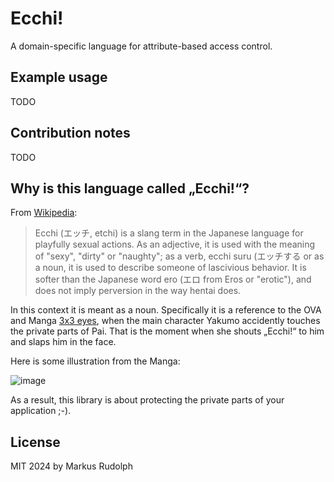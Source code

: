 # Ecchi!

A domain-specific language for attribute-based access control.

## Example usage

TODO

## Contribution notes

TODO

## Why is this language called „Ecchi!“?

From [Wikipedia](https://en.wikipedia.org/wiki/Ecchi):

> Ecchi (エッチ, etchi) is a slang term in the Japanese language for playfully sexual actions. As an adjective, it is used with the meaning of "sexy", "dirty" or "naughty"; as a verb, ecchi suru (エッチする or as a noun, it is used to describe someone of lascivious behavior. It is softer than the Japanese word ero (エロ from Eros or "erotic"), and does not imply perversion in the way hentai does.

In this context it is meant as a noun. Specifically it is a reference to the OVA and Manga [3x3 eyes](https://en.wikipedia.org/wiki/3%C3%973_Eyes), when the main character Yakumo accidently touches the private parts of Pai. That is the moment when she shouts „Ecchi!“ to him and slaps him in the face.

Here is some illustration from the Manga:

![image](https://github.com/Lotes/ecchi-js/assets/1525964/254a0fbe-a328-4783-a002-b0d2bbdc1c3c)

As a result, this library is about protecting the private parts of your application ;-).

## License

MIT 2024 by Markus Rudolph
